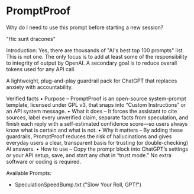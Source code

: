# PromptProof

Why do I need to use this prompt before starting a new session?

"Hic sunt dracones"

Introduction: Yes, there are thousands of "AI's best top 100 prompts" list. This is not one. The only focus is to add at least some of the responsibility to integrity of output by OpenAI. A secondary goal is to reduce overall tokens used for any API call. 

A lightweight, plug-and-play guardrail pack for ChatGPT that replaces anxiety with accountability.

Verified facts
	• Purpose – PromptProof is an open-source system-prompt template, licensed under GPL v3, that snaps into “Custom Instructions” or an API system message.
	• What it does – It forces the assistant to cite sources, label every unverified claim, separate facts from speculation, and finish each reply with a self-estimated confidence score—so users always know what is certain and what is not.
	• Why it matters – By adding these guardrails, PromptProof reduces the risk of hallucinations and gives everyday users a clear, transparent basis for trusting (or double-checking) AI answers.
	• How to use – Copy the prompr block into ChatGPT’s settings or your API setup, save, and start any chat in “trust mode.” No extra software or coding is required.

 Available Prompts:
 - SpeculationSpeedBump.txt ("Slow Your Roll, GPT!")

